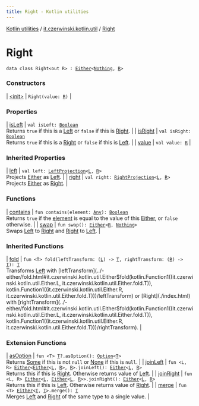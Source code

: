 ```yaml
---
title: Right - Kotlin utilities
---
```


[Kotlin utilities](../../index.html) / [it.czerwinski.kotlin.util](../index.html) / [Right](./index.html)

# Right

`data class Right<out R> : `[`Either`](../-either/index.html)`<`[`Nothing`](https://kotlinlang.org/api/latest/jvm/stdlib/kotlin/-nothing/index.html)`, `[`R`](index.html#R)`>`

### Constructors

| [&lt;init&gt;](-init-.html) | `Right(value: `[`R`](index.html#R)`)` |

### Properties

| [isLeft](is-left.html) | `val isLeft: `[`Boolean`](https://kotlinlang.org/api/latest/jvm/stdlib/kotlin/-boolean/index.html)<br>Returns `true` if this is a [Left](../-left/index.html) or `false` if this is [Right](./index.html). |
| [isRight](is-right.html) | `val isRight: `[`Boolean`](https://kotlinlang.org/api/latest/jvm/stdlib/kotlin/-boolean/index.html)<br>Returns `true` if this is a [Right](./index.html) or `false` if this is [Left](../-left/index.html). |
| [value](value.html) | `val value: `[`R`](index.html#R) |

### Inherited Properties

| [left](../-either/left.html) | `val left: `[`LeftProjection`](../-left-projection/index.html)`<`[`L`](../-either/index.html#L)`, `[`R`](../-either/index.html#R)`>`<br>Projects [Either](../-either/index.html) as [Left](../-left/index.html). |
| [right](../-either/right.html) | `val right: `[`RightProjection`](../-right-projection/index.html)`<`[`L`](../-either/index.html#L)`, `[`R`](../-either/index.html#R)`>`<br>Projects [Either](../-either/index.html) as [Right](./index.html). |

### Functions

| [contains](contains.html) | `fun contains(element: `[`Any`](https://kotlinlang.org/api/latest/jvm/stdlib/kotlin/-any/index.html)`): `[`Boolean`](https://kotlinlang.org/api/latest/jvm/stdlib/kotlin/-boolean/index.html)<br>Returns `true` if the [element](../-either/contains.html#it.czerwinski.kotlin.util.Either$contains(kotlin.Any)/element) is equal to the value of this [Either](../-either/index.html), or `false` otherwise. |
| [swap](swap.html) | `fun swap(): `[`Either`](../-either/index.html)`<`[`R`](index.html#R)`, `[`Nothing`](https://kotlinlang.org/api/latest/jvm/stdlib/kotlin/-nothing/index.html)`>`<br>Swaps [Left](../-left/index.html) to [Right](./index.html) and [Right](./index.html) to [Left](../-left/index.html). |

### Inherited Functions

| [fold](../-either/fold.html) | `fun <T> fold(leftTransform: (`[`L`](../-either/index.html#L)`) -> `[`T`](../-either/fold.html#T)`, rightTransform: (`[`R`](../-either/index.html#R)`) -> `[`T`](../-either/fold.html#T)`): `[`T`](../-either/fold.html#T)<br>Transforms [Left](../-left/index.html) with [leftTransform](../-either/fold.html#it.czerwinski.kotlin.util.Either$fold(kotlin.Function1((it.czerwinski.kotlin.util.Either.L, it.czerwinski.kotlin.util.Either.fold.T)), kotlin.Function1((it.czerwinski.kotlin.util.Either.R, it.czerwinski.kotlin.util.Either.fold.T)))/leftTransform) or [Right](./index.html) with [rightTransform](../-either/fold.html#it.czerwinski.kotlin.util.Either$fold(kotlin.Function1((it.czerwinski.kotlin.util.Either.L, it.czerwinski.kotlin.util.Either.fold.T)), kotlin.Function1((it.czerwinski.kotlin.util.Either.R, it.czerwinski.kotlin.util.Either.fold.T)))/rightTransform). |

### Extension Functions

| [asOption](../as-option.html) | `fun <T> `[`T`](../as-option.html#T)`?.asOption(): `[`Option`](../-option/index.html)`<`[`T`](../as-option.html#T)`>`<br>Returns [Some](../-some/index.html) if this is not `null` or [None](../-none/index.html) if this is `null`. |
| [joinLeft](../join-left.html) | `fun <L, R> `[`Either`](../-either/index.html)`<`[`Either`](../-either/index.html)`<`[`L`](../join-left.html#L)`, `[`R`](../join-left.html#R)`>, `[`R`](../join-left.html#R)`>.joinLeft(): `[`Either`](../-either/index.html)`<`[`L`](../join-left.html#L)`, `[`R`](../join-left.html#R)`>`<br>Returns this if this is [Right](./index.html). Otherwise returns value of [Left](../-left/index.html). |
| [joinRight](../join-right.html) | `fun <L, R> `[`Either`](../-either/index.html)`<`[`L`](../join-right.html#L)`, `[`Either`](../-either/index.html)`<`[`L`](../join-right.html#L)`, `[`R`](../join-right.html#R)`>>.joinRight(): `[`Either`](../-either/index.html)`<`[`L`](../join-right.html#L)`, `[`R`](../join-right.html#R)`>`<br>Returns this if this is [Left](../-left/index.html). Otherwise returns value of [Right](./index.html). |
| [merge](../merge.html) | `fun <T> `[`Either`](../-either/index.html)`<`[`T`](../merge.html#T)`, `[`T`](../merge.html#T)`>.merge(): `[`T`](../merge.html#T)<br>Merges [Left](../-left/index.html) and [Right](./index.html) of the same type to a single value. |


